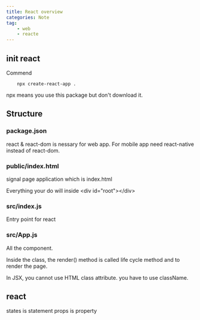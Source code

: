 ```yaml
---
title: React overview
categories: Note
tag:
    - web
    - reacte
---
```


## init react

Commend

```
    npx create-react-app .
```

npx means you use this package but don't download it.


## Structure

### package.json

react & react-dom is nessary for web app. For mobile app need react-native instead of react-dom.

### public/index.html

signal page application which is index.html

Everything your do will inside \<div id="root"\>\</div\>

### src/index.js

Entry point for react

### src/App.js

All the component.

Inside the class, the render() method is called life cycle method and to render the page.

In JSX, you cannot use HTML class attribute. you have to use className.

## react

states is statement
props is property